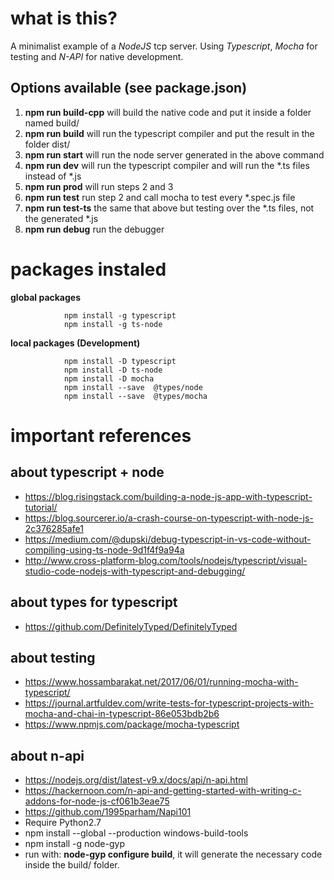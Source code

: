 # what is this?

A minimalist example of a *NodeJS* tcp server. Using *Typescript*,
*Mocha* for testing and *N-API* for native development. 

## Options available (**see package.json**)
1. **npm run build-cpp**  will build the native code and put it inside a folder named build/
2. **npm run build**      will run the typescript compiler and put the result in the folder dist/
3. **npm run start**      will run the node server generated in the above command
4. **npm run dev**        will run the typescript compiler and will run the \*.ts files instead of \*.js
5. **npm run prod**       will run steps 2 and 3
6. **npm run test**       run step 2 and call mocha to test every \*.spec.js file
7. **npm run test-ts**    the same that above but testing over the \*.ts files, not the generated \*.js
8. **npm run debug**      run the debugger

# packages instaled

**global packages**
```     
            npm install -g typescript  
            npm install -g ts-node
```

**local packages (Development)**
```     
            npm install -D typescript
            npm install -D ts-node
            npm install -D mocha
            npm install --save  @types/node  
            npm install --save  @types/mocha            
```


# important references

## about typescript + node

* https://blog.risingstack.com/building-a-node-js-app-with-typescript-tutorial/
* https://blog.sourcerer.io/a-crash-course-on-typescript-with-node-js-2c376285afe1
* https://medium.com/@dupski/debug-typescript-in-vs-code-without-compiling-using-ts-node-9d1f4f9a94a
* http://www.cross-platform-blog.com/tools/nodejs/typescript/visual-studio-code-nodejs-with-typescript-and-debugging/

        
## about types for typescript

* https://github.com/DefinitelyTyped/DefinitelyTyped


## about testing

* https://www.hossambarakat.net/2017/06/01/running-mocha-with-typescript/
* https://journal.artfuldev.com/write-tests-for-typescript-projects-with-mocha-and-chai-in-typescript-86e053bdb2b6
* https://www.npmjs.com/package/mocha-typescript


## about n-api

* https://nodejs.org/dist/latest-v9.x/docs/api/n-api.html
* https://hackernoon.com/n-api-and-getting-started-with-writing-c-addons-for-node-js-cf061b3eae75
* https://github.com/1995parham/Napi101
* Require Python2.7
* npm install --global --production windows-build-tools
* npm install -g node-gyp
* run with: **node-gyp configure build**, it will generate the necessary code inside the build/ folder.

